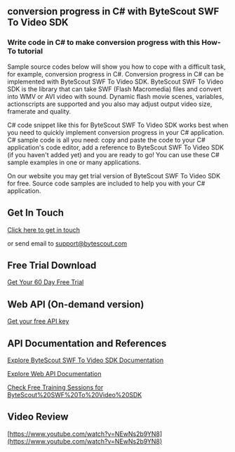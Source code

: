 ## conversion progress in C# with ByteScout SWF To Video SDK

### Write code in C# to make conversion progress with this How-To tutorial

Sample source codes below will show you how to cope with a difficult task, for example, conversion progress in C#. Conversion progress in C# can be implemented with ByteScout SWF To Video SDK. ByteScout SWF To Video SDK is the library that can take SWF (Flash Macromedia) files and convert into WMV or AVI video with sound. Dynamic flash movie scenes, variables, actionscripts are supported and you also may adjust output video size, framerate and quality.

C# code snippet like this for ByteScout SWF To Video SDK works best when you need to quickly implement conversion progress in your C# application. C# sample code is all you need: copy and paste the code to your C# application's code editor, add a reference to ByteScout SWF To Video SDK (if you haven't added yet) and you are ready to go! You can use these C# sample examples in one or many applications.

On our website you may get trial version of ByteScout SWF To Video SDK for free. Source code samples are included to help you with your C# application.

## Get In Touch

[Click here to get in touch](https://bytescout.zendesk.com/hc/en-us/requests/new?subject=ByteScout%20SWF%20To%20Video%20SDK%20Question)

or send email to [support@bytescout.com](mailto:support@bytescout.com?subject=ByteScout%20SWF%20To%20Video%20SDK%20Question) 

## Free Trial Download

[Get Your 60 Day Free Trial](https://bytescout.com/download/web-installer?utm_source=github-readme)

## Web API (On-demand version)

[Get your free API key](https://pdf.co/documentation/api?utm_source=github-readme)

## API Documentation and References

[Explore ByteScout SWF To Video SDK Documentation](https://bytescout.com/documentation/index.html?utm_source=github-readme)

[Explore Web API Documentation](https://pdf.co/documentation/api?utm_source=github-readme)

[Check Free Training Sessions for ByteScout%20SWF%20To%20Video%20SDK](https://academy.bytescout.com/)

## Video Review

[https://www.youtube.com/watch?v=NEwNs2b9YN8](https://www.youtube.com/watch?v=NEwNs2b9YN8)